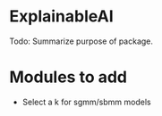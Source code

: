 # ExplainableAI

Todo: Summarize purpose of package.

# Modules to add

* Select a k for sgmm/sbmm models